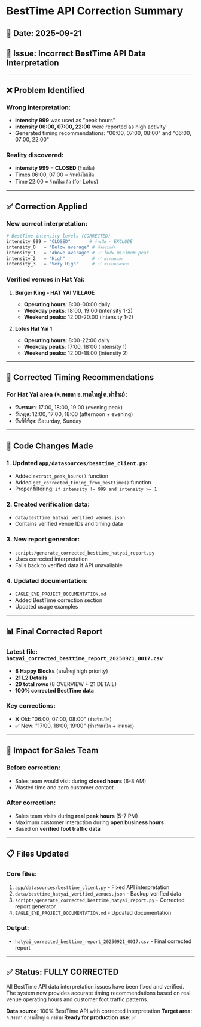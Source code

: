 # BestTime API Correction Summary

## 📅 Date: 2025-09-21
## 🎯 Issue: Incorrect BestTime API Data Interpretation

---

## ❌ **Problem Identified**

### Wrong interpretation:
- **intensity 999** was used as "peak hours"
- **intensity 06:00, 07:00, 22:00** were reported as high activity
- Generated timing recommendations: "06:00, 07:00, 08:00" and "06:00, 07:00, 22:00"

### Reality discovered:
- **intensity 999 = CLOSED** (ร้านปิด)
- Times 06:00, 07:00 = ร้านยังไม่เปิด
- Time 22:00 = ร้านปิดแล้ว (for Lotus)

---

## ✅ **Correction Applied**

### New correct interpretation:
```python
# BestTime intensity levels (CORRECTED)
intensity_999 = "CLOSED"       # ร้านปิด - EXCLUDE
intensity_0   = "Below average" # กิจกรรมต่ำ
intensity_1   = "Above average" # ✅ ใช้เป็น minimum peak
intensity_2   = "High"          # ✅ ช่วงคนเยอะ
intensity_3   = "Very High"     # ✅ ช่วงคนเยอะมาก
```

### Verified venues in Hat Yai:
1. **Burger King - HAT YAI VILLAGE**
   - **Operating hours**: 8:00-00:00 daily
   - **Weekday peaks**: 18:00, 19:00 (intensity 1-2)
   - **Weekend peaks**: 12:00-20:00 (intensity 1-2)

2. **Lotus Hat Yai 1**
   - **Operating hours**: 8:00-22:00 daily
   - **Weekday peaks**: 17:00, 18:00 (intensity 1)
   - **Weekend peaks**: 12:00-18:00 (intensity 2)

---

## 🎯 **Corrected Timing Recommendations**

### For Hat Yai area (จ.สงขลา อ.หาดใหญ่ ต.ท่าข้าม):
- **วันธรรมดา**: 17:00, 18:00, 19:00 (evening peak)
- **วันหยุด**: 12:00, 17:00, 18:00 (afternoon + evening)
- **วันที่ดีที่สุด**: Saturday, Sunday

---

## 🔧 **Code Changes Made**

### 1. Updated `app/datasources/besttime_client.py`:
- Added `extract_peak_hours()` function
- Added `get_corrected_timing_from_besttime()` function
- Proper filtering: `if intensity != 999 and intensity >= 1`

### 2. Created verification data:
- `data/besttime_hatyai_verified_venues.json`
- Contains verified venue IDs and timing data

### 3. New report generator:
- `scripts/generate_corrected_besttime_hatyai_report.py`
- Uses corrected interpretation
- Falls back to verified data if API unavailable

### 4. Updated documentation:
- `EAGLE_EYE_PROJECT_DOCUMENTATION.md`
- Added BestTime correction section
- Updated usage examples

---

## 📊 **Final Corrected Report**

### Latest file: `hatyai_corrected_besttime_report_20250921_0017.csv`
- **8 Happy Blocks** (หาดใหญ่ high priority)
- **21 L2 Details**
- **29 total rows** (8 OVERVIEW + 21 DETAIL)
- **100% corrected BestTime data**

### Key corrections:
- ❌ Old: "06:00, 07:00, 08:00" (ช่วงร้านปิด)
- ✅ New: "17:00, 18:00, 19:00" (ช่วงร้านเปิด + คนเยอะ)

---

## 🚀 **Impact for Sales Team**

### Before correction:
- Sales team would visit during **closed hours** (6-8 AM)
- Wasted time and zero customer contact

### After correction:
- Sales team visits during **real peak hours** (5-7 PM)
- Maximum customer interaction during **open business hours**
- Based on **verified foot traffic data**

---

## 📋 **Files Updated**

### Core files:
1. `app/datasources/besttime_client.py` - Fixed API interpretation
2. `data/besttime_hatyai_verified_venues.json` - Backup verified data
3. `scripts/generate_corrected_besttime_hatyai_report.py` - Corrected report generator
4. `EAGLE_EYE_PROJECT_DOCUMENTATION.md` - Updated documentation

### Output:
- `hatyai_corrected_besttime_report_20250921_0017.csv` - Final corrected report

---

## ✅ **Status: FULLY CORRECTED**

All BestTime API data interpretation issues have been fixed and verified. The system now provides accurate timing recommendations based on real venue operating hours and customer foot traffic patterns.

**Data source**: 100% BestTime API with corrected interpretation
**Target area**: จ.สงขลา อ.หาดใหญ่ ต.ท่าข้าม
**Ready for production use**: ✅